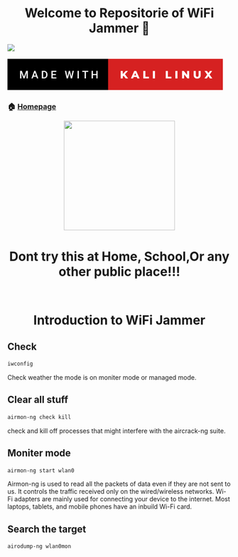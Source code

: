 
<h1 align="center">Welcome to Repositorie of WiFi Jammer 👋</h1>
<p>
<img src="https://img.shields.io/badge/version-0.1-blue.svg?cacheSeconds=2592000" />
</p>
<img src="https://raw.githubusercontent.com/AnandKatariya/Kali-Linux-Jupyter-Notebook-Installation/a9eea7518be7dadfdc60ac934d98e59735590209/Image/made-with-kali-linux.svg" >


### 🏠 [Homepage](https://github.com/AnandKatariya?tab=repositories)
<p align =center >
  <img src="https://thumbs.gfycat.com/EvergreenPolishedBunny-max-1mb.gif" height='246' width='250' />
</p>

<h1 align="center">Dont try this at Home, School,Or any other public place!!!</h1>
<br>

<h1 align="center"> Introduction to WiFi Jammer </h1>
<p>
 
## Check
```sh
iwconfig
```
Check weather the mode is on moniter mode or managed mode.

  ## Clear all stuff

```sh
airmon-ng check kill
```
check and kill off processes that might interfere with the aircrack-ng suite.

  ## Moniter mode

```sh
airmon-ng start wlan0
```
Airmon-ng is used to read all the packets of data even if they are not sent to us. It controls the traffic received only on the wired/wireless networks. Wi-Fi adapters are mainly used for connecting your device to the internet. Most laptops, tablets, and mobile phones have an inbuild Wi-Fi card.

  ## Search the target

```sh
airodump-ng wlan0mon
```
